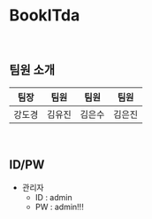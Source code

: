 # BookITda

<br/>

## 팀원 소개

|팀장|팀원|팀원|팀원|
|---|---|---|---|
|강도경|김유진|김은수|김은진|

<br/>

## ID/PW
- 관리자
  - ID : admin
  - PW : admin!!!
